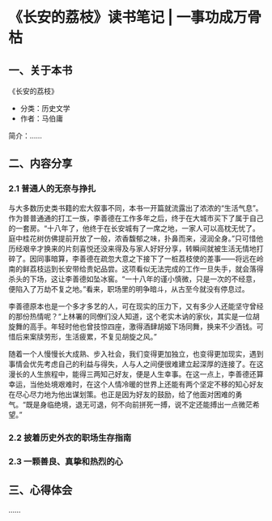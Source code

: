 # 《长安的荔枝》读书笔记 | 一事功成万骨枯

## 一、关于本书

《长安的荔枝》

- 分类：历史文学
- 作者：马伯庸

简介：……

## 二、内容分享

### 2.1 普通人的无奈与挣扎

与大多数历史类书籍的宏大叙事不同，本书一开篇就流露出了浓浓的“生活气息”。作为普普通通的打工一族，李善德在工作多年之后，终于在大城市买下了属于自己的一套房。“十八年了，他终于在长安城有了一席之地，一家人可以高枕无忧了。庭中桂花树仿佛提前开放了一般，浓香馥郁之味，扑鼻而来，浸润全身。”只可惜他历经艰辛才换来的片刻喜悦还没来得及与家人好好分享，转瞬间就被生活无情地打碎了。因同事暗算，李善德在疏忽大意之下接下了一桩荔枝使的差事——将远在岭南的鲜荔枝运到长安带给贵妃品尝。这项看似无法完成的工作一旦失手，就会落得杀头的下场，这让李善德如坠冰窖。“一十八年的谨小慎微，只是一次的不经意，便陷入了万劫不复之地。”看来，职场里的明争暗斗，从古至今就没有停息过。

李善德原本也是一个多才多艺的人，可在现实的压力下，又有多少人还能坚守曾经的那份热情呢？“上林署的同僚们没人知道，这个老实木讷的家伙，其实是一位胡旋舞的高手。年轻时他也曾技惊四座，激得酒肆胡姬下场同舞，换来不少酒钱。可惜后来案牍劳形，生活疲累，不复见胡旋之风。”

随着一个人慢慢长大成熟、步入社会，我们变得更加独立，也变得更加现实，遇到事情会优先考虑自己的利益与得失，人与人之间便很难建立起深厚的连接了。在这漫长的人生旅程中，能得三两知己好友，便是人生幸事。在这一点上，李善德还算幸运，当他处境艰难时，在这个人情冷暖的世界上还能有两个坚定不移的知心好友在尽心尽力地为他出谋划策。也正是因为好友的鼓励，给了他面对困难的勇气。“既是身临绝境，退无可退，何不向前拼死一搏，说不定还能搏出一点微茫希望。”

### 2.2 披着历史外衣的职场生存指南

### 2.3 一颗善良、真挚和热烈的心

<!--
就算失败，我也想知道，自己倒在距离终点多远的地方。
-->

## 三、心得体会

……
